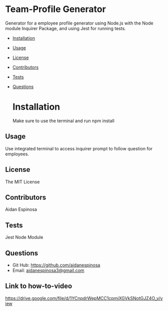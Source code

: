 # Team-Profile Generator

Generator for a employee profile generator using Node.js with the Node module Inquirer Package, and using Jest for running tests.

- [Installation](#installation)
- [Usage](#usage)
- [License](#license)
- [Contributors](#contribute)
- [Tests](#tests)
- [Questions](#questions)

  # Installation

  Make sure to use the terminal and run npm install

## Usage

Use integrated terminal to access inquirer prompt to follow question for employees.

## License

The MIT License

## Contributors

Aidan Espinosa

## Tests

Jest Node Module

## Questions

- Git Hub: https://github.com/aidanespinosa
- Email: aidanespinosa3@gmail.com

## Link to how-to-video

https://drive.google.com/file/d/1YCnpdrWepMCC1cpmjXGVkSNotGJZ4O_v/view
